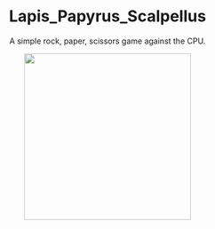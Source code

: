 <h1 align="center"> Lapis_Papyrus_Scalpellus</h1>

<p align="center">A simple rock, paper, scissors game against the CPU.</p>

<p align="center"><img src="https://media.tenor.com/w-bp0jVZZX4AAAAC/rock-paper.gif" width="300px"></p>
